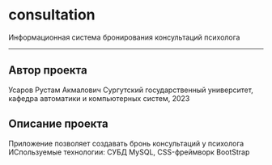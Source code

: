 # consultation
Информационная система бронирования консультаций психолога
***
## Автор проекта
Усаров Рустам Акмалович
Сургутский государственный университет, кафедра автоматики и компьютерных систем, 2023
## Описание проекта
Приложение позволяет создавать бронь консультаций у психолога
ИСпользуемые технологии: СУБД MySQL, CSS-фреймворк BootStrap
